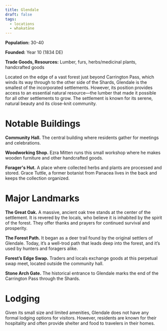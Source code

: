 ```yaml
---
title: Glendale
draft: false
tags:
  - locations
  - whakatāne
---
```

**Population:** 30-40

**Founded:** Year 10 (1834 DE)

**Trade Goods, Resources:** Lumber, furs, herbs/medicinal plants, handcrafted goods

Located on the edge of a vast forest just beyond Carrington Pass, which winds its way through to the other side of the Shards, Glendale is the smallest of the incorporated settlements. However, its position provides access to an essential natural resource—the lumber that made it possible for all other settlements to grow. The settlement is known for its serene, natural beauty and its close-knit community.
# Notable Buildings
**Community Hall.** The central building where residents gather for meetings and celebrations.

**Woodworking Shop.** Ezra Mitten runs this small workshop where he makes wooden furniture and other handcrafted goods.

**Forager's Hut.** A place where collected herbs and plants are processed and stored. Grace Tuttle, a former botanist from Panacea lives in the back and keeps the collection organized.
# Major Landmarks
**The Great Oak.** A massive, ancient oak tree stands at the center of the settlement. It is revered by the locals, who believe it is inhabited by the spirit of the forest. They offer thanks and prayers for continued survival and prosperity.

**The Forest Path.** It began as a deer trail found by the original settlers of Glendale. Today, it’s a well-trod path that leads deep into the forest, and it’s used by hunters and foragers alike.

**Forest’s Edge Swap.** Traders and locals exchange goods at this perpetual swap meet, located outside the community hall.

**Stone Arch Gate.** The historical entrance to Glendale marks the end of the Carrington Pass through the Shards.
# Lodging
Given its small size and limited amenities, Glendale does not have any formal lodging options for visitors. However, residents are known for their hospitality and often provide shelter and food to travelers in their homes.